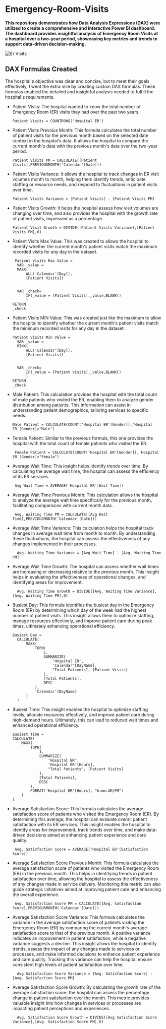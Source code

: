# Emergency-Room-Visits
**This repository demonstrates how Data Analysis Expressions (DAX) were utilized to create a comprehensive and interactive Power BI dashboard. The dashboard provides insightful analysis of Emergency Room Visits at a hospital over a two-year period, showcasing key metrics and trends to support data-driven decision-making.**

![Er Visits](https://github.com/Herola007/ER-Visits/blob/main/Er%20Illustration.jpg?raw=true)

## DAX Formulas Created
The hospital's objective was clear and concise, but to meet their goals effectively, I went the extra mile by creating custom DAX formulas. These formulas enabled the detailed and insightful analysis needed to fulfill the hospital's requirements.

- Patient Visits: The hospital wanted to know the total number of Emergency Room (ER) visits they had over the past two years.
   ```dax
   Patient Visits = COUNTROWS('Hospital ER')
   ```
- Patient Visits Prevoius Month: This formula calculates the total number of patient visits for the previous month based on the selected date context in the hospital's data. It allows the hospital to compare the current month's data with the previous month's data over the two-year period.
   ```dax
   Patient Visits PM = CALCULATE([Patient Visits],PREVIOUSMONTH('Calendar'[Date]))
   ```
- Patient Visits Variance:  It allows the hospital to track changes in ER visit volumes month to month, helping them identify trends, anticipate staffing or resource needs, and respond to fluctuations in patient visits over time.
   ```dax
   Patient Visits Variance = [Patient Visits] - [Patient Visits PM]
   ```
- Patient Visits Growth: It helps the hospital assess how visit volumes are changing over time, and also provides the hospital with the growth rate of patient visits, expressed as a percentage.
   ```dax
   Patient Visit Growth = DIVIDE([Patient Visits Variance],[Patient Visits PM],0)
   ```
- Patient Visits Max Value: This was created to allows the hospital to identify whether the current month's patient visits match the maximum recorded visits for any day in the dataset. 
  ```dax
   Patient Visits Max Value = 
    VAR _value = 
    MAXX(
        ALL('Calendar'[Day]),
        [Patient Visits])

    
    VAR _check=
        IF(_value = [Patient Visits],_value,BLANK()
        )
  RETURN
  _check
   ```
- Patient Visits MIN Value: This was created just like the maximum to allow the hospital to identify whether the current month's patient visits match the minimum recorded visits for any day in the dataset.
  ```dax
  Patient Visits Min Value = 
    VAR _value = 
    MINX(
        ALL('Calendar'[Day]),
        [Patient Visits])

    
    VAR _check=
        IF(_value = [Patient Visits],_value,BLANK()
        )
  RETURN
  _check
   ```
- Male Patient: This calculation provides the hospital with the total count of male patients who visited the ER, enabling them to analyze gender distribution among patients. This information can assist in understanding patient demographics, tailoring services to specific needs.
    ```dax
    Male Patient = CALCULATE(COUNT('Hospital ER'[Gender]),'Hospital ER'[Gender]="Male")
    ```
- Female Patient: Similar to the previous formula, this one provides the hospital with the total count of female patients who visited the ER.
   ```dax
    Female Patient = CALCULATE(COUNT('Hospital ER'[Gender]),'Hospital ER'[Gender]="Female")
    ```
- Average Wait Time: This insight helps identify trends over time. By calculating the average wait time, the hospital can assess the efficiency of its ER services.
   ```dax
    Avg Wait Time = AVERAGE('Hospital ER'[Wait Time])
    ```
- Average Wait Time Previous Month: This calculation allows the hospital to analyze the average wait time specifically for the previous month, facilitating comparisons with current month data.
   ```dax
    Avg. Waiting Time PM = CALCULATE([Avg Wait Time],PREVIOUSMONTH('Calendar'[Date]))
    ```
- Average Wait Time Variance: This calculation helps the hospital track changes in average wait time from month to month. By understanding these fluctuations, the hospital can assess the effectiveness of any changes implemented in their processes.
  ```dax
    Avg. Waiting Time Variance = [Avg Wait Time] - [Avg. Waiting Time PM]
    ```
- Average Wait Time Growth: The hospital can assess whether wait times are increasing or decreasing relative to the previous month. This insight helps in evaluating the effectiveness of operational changes, and identifying areas for improvement.
  ```dax
    Avg. Waiting Time Growth = DIVIDE([Avg. Waiting Time Variance],[Avg. Waiting Time PM],0)
    ```
- Busiest Day: This formula identifies the busiest day in the Emergency Room (ER) by determining which day of the week had the highest number of patient visits. This insight allows them to optimize staffing, manage resources effectively, and improve patient care during peak times, ultimately enhancing operational efficiency.
  ```dax
  Busiest Day = 
    CALCULATE(
        MAXX(
            TOPN(
                1,
                SUMMARIZE(
                    'Hospital ER',
                    'Calendar'[DayName],
                    "Total Patients", [Patient Visits]
                ),
                [Total Patients],
                DESC
            ),
            'Calendar'[DayName]
        )
    )
   ```
- Busiest Time: This insight enables the hospital to optimize staffing levels, allocate resources effectively, and improve patient care during high-demand hours. Ultimately, this can lead to reduced wait times and enhanced operational efficiency.
    ```dax
    Busiest Time = 
    CALCULATE(
        MAXX(
            TOPN(
                1,
                SUMMARIZE(
                    'Hospital ER',
                    'Hospital ER'[Hours],
                    "Total Patients", [Patient Visits]
                ),
                [Total Patients],
                DESC
            ),
            FORMAT('Hospital ER'[Hours], "h:mm:AM/PM")
        )
    )
    ```
- Average Satisfaction Score: This formula calculates the average satisfaction score of patients who visited the Emergency Room (ER). By determining this average, the hospital can evaluate overall patient satisfaction with its ER services. This insight enables the hospital to identify areas for improvement, track trends over time, and make data-driven decisions aimed at enhancing patient experience and care quality.
   ```dax
    Avg. Satisfaction Score = AVERAGE('Hospital ER'[Satisfaction Score])
    ```
- Average Satisfaction Score Previous Month: This formula calculates the average satisfaction score of patients who visited the Emergency Room (ER) in the previous month.
This helps in identifying trends in patient satisfaction over time, allowing the hospital to assess the effectiveness of any changes made in service delivery. Monitoring this metric can also guide strategic initiatives aimed at improving patient care and enhancing the overall experience.
   ```dax
    Avg. Satisfaction Score PM = CALCULATE([Avg. Satisfaction Score],PREVIOUSMONTH('Calendar'[Date]))
    ```
- Average Satisfaction Score Variance: This formula calculates the variance in the average satisfaction score of patients visiting the Emergency Room (ER) by comparing the current month's average satisfaction score to that of the previous month. A positive variance indicates an improvement in patient satisfaction, while a negative variance suggests a decline. This insight allows the hospital to identify trends, assess the impact of any changes made to services or processes, and make informed decisions to enhance patient experience and care quality. Tracking this variance can help the hospital ensure consistent high levels of patient satisfaction over time.
  ```dax
    Avg Satisfaction Score Variance = [Avg. Satisfaction Score] - [Avg. Satisfaction Score PM]
    ```
- Average Satisfaction Score Growth: By calculating the growth rate of the average satisfaction score, the hospital can assess the percentage change in patient satisfaction over the month. This metric provides valuable insight into how changes in services or processes are impacting patient perceptions and experiences.
  ```dax
    Avg. Satisfaction Score Growth = DIVIDE([Avg Satisfaction Score Variance],[Avg. Satisfaction Score PM],0)
    ```

